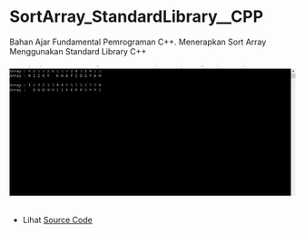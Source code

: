# SortArray_StandardLibrary__CPP
Bahan Ajar Fundamental Pemrograman C++. Menerapkan Sort Array Menggunakan Standard Library C++<br><br>
<img src="https://github.com/RizkyKhapidsyah/SortArray_StandardLibrary__CPP/blob/master/Results/001.PNG"><br><br>
- Lihat <a href="https://github.com/RizkyKhapidsyah/SortArray_StandardLibrary__CPP/blob/master/Source.cpp">Source Code</a>
